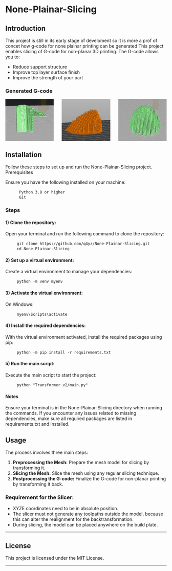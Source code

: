 # None-Plainar-Slicing 

## Introduction
This project is still in its early stage of develoment so it is more a prof of concet how g-code for none plainar printing can be generated 
This project enables slicing of G-code for non-planar 3D printing. The G-code allows you to:

- Reduce support structure
- Improve top layer surface finish
- Improve the strength of your part
    
### Generated G-code

<div style="display: flex; justify-content: space-between;">
  <img src="images/GCodeExample1.JPG" alt="Image 1" style="width: 30%;">
  <img src="images/GCodeExample2.JPG" alt="Image 2" style="width: 30%;">
  <img src="images/GCodeExample3.JPG" alt="Image 3" style="width: 30%;">
</div>

## Installation

Follow these steps to set up and run the None-Plainar-Slicing project.
Prerequisites

Ensure you have the following installed on your machine:

          Python 3.8 or higher
          Git

### Steps
#### 1) Clone the repository:
Open your terminal and run the following command to clone the repository:

         git clone https://github.com/q4yz/None-Plainar-Slicing.git
         cd None-Plainar-Slicing

#### 2) Set up a virtual environment:
Create a virtual environment to manage your dependencies:

         python -m venv myenv

#### 3) Activate the virtual environment:
On Windows:

         myenv\Scripts\activate

#### 4) Install the required dependencies:
With the virtual environment activated, install the required packages using pip:

         python -m pip install -r requirements.txt

#### 5) Run the main script:
Execute the main script to start the project:

         python "Transformer v2/main.py"

#### Notes
Ensure your terminal is in the None-Plainar-Slicing directory when running the commands.
If you encounter any issues related to missing dependencies, make sure all required packages are listed in requirements.txt and installed.

## Usage 

The process involves three main steps:

1. **Preprocessing the Mesh:** Prepare the mesh model for slicing by transforming it.
2. **Slicing the Mesh:** Slice the mesh using any regular slicing technique.
3. **Postprocessing the G-code:** Finalize the G-code for non-planar printing by transforming it back.

### Requirement for the Slicer:

- XYZE coordinates need to be in absolute position.
- The slicer must not generate any toolpaths outside the model, because this can alter the realignment for the backtransformation.
- During slicing, the model can be placed anywhere on the build plate.

---
## License 

This project is licensed under the MIT License.

---
